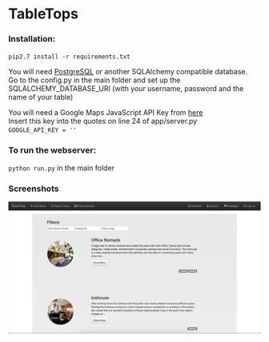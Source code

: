 # TableTops

### Installation: ###
`pip2.7 install -r requirements.txt`


You will need [PostgreSQL](https://www.postgresql.org/download/) or another SQLAlchemy compatible database.<br>
Go to the config.py in the main folder and set up the SQLALCHEMY_DATABASE_URI (with your username, password and the name of your table)<br>

You will need a Google Maps JavaScript API Key from [here](https://developers.google.com/maps/documentation/javascript/get-api-key)<br>
Insert this key into the quotes on line 24 of app/server.py<br>
`GOOGLE_API_KEY = ''`

### To run the webserver: ###
`python run.py` in the main folder

### Screenshots ###
![Alt text](/app/static/readme/ExploreSpaces.png?raw=true "Explore Spaces Page")